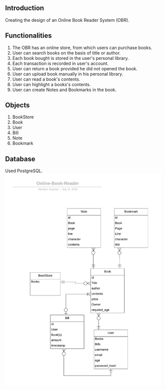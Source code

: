 ## Introduction
Creating the design of an Online Book Reader System (OBR).
## Functionalities
1. The OBR has an online store, from which users can purchase books.
2. User can search books on the basis of title or author.
2. Each book bought is stored in the user's personal library.
3. Each transaction is recorded in user's account.
4. User can return a book provided he did not opened the book.
3. User can upload book manually in his personal library.
4. User can read a book's contents.
5. User can highlight a books's contents.
6. User can create Notes and Bookmarks in the book.
## Objects
1. BookStore
2. Book
3. User
4. Bill
5. Note
6. Bookmark
## Database 
Used PostgreSQL.  
![ER diagram](Online-Book-Reader.png)
